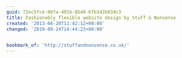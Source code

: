 ```yaml
---
guid: 72ec5fce-86fa-491b-8b40-6fb342b034c3
title: Fashionably flexible website design by Stuff & Nonsense
created: '2013-04-20T11:42:12+00:00'
changed: '2019-09-24T14:44:23+00:00'


bookmark_of: 'http://stuffandnonsense.co.uk/'
---
```




